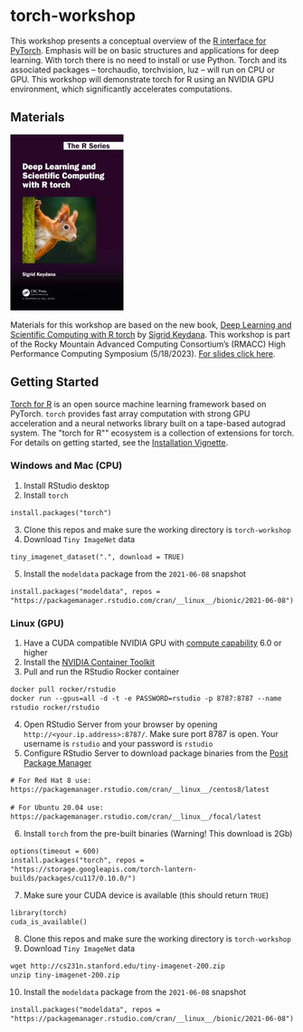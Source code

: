 # torch-workshop

This workshop presents a conceptual overview of the [R interface for PyTorch](https://torch.mlverse.org/). Emphasis will be on basic structures and applications for deep learning. With torch there is no need to install or use Python. Torch and its associated packages – torchaudio, torchvision, luz – will run on CPU or GPU. This workshop will demonstrate torch for R using an NVIDIA GPU environment, which significantly accelerates computations.

## Materials

![](Keydana.jpg)

Materials for this workshop are based on the new book, [Deep Learning and Scientific Computing with R torch](https://skeydan.github.io/Deep-Learning-and-Scientific-Computing-with-R-torch/) by [Sigrid Keydana](https://divergences.xyz/). This workshop is part of the Rocky Mountain Advanced Computing Consortium’s (RMACC) High Performance Computing Symposium (5/18/2023). [For slides click here](https://rpubs.com/nwstephens/torch-workshop).

## Getting Started

[Torch for R](https://torch.mlverse.org/) is an open source machine learning framework based on PyTorch. `torch` provides fast array computation with strong GPU acceleration and a neural networks library built on a tape-based autograd system. The "torch for R"" ecosystem is a collection of extensions for torch. For details on getting started, see the [Installation Vignette](https://torch.mlverse.org/docs/articles/installation.html).

### Windows and Mac (CPU)

1. Install RStudio desktop
2. Install `torch`

```{r}
install.packages("torch")
```

3. Clone this repos and make sure the working directory is `torch-workshop`
4. Download `Tiny ImageNet` data

```{r}
tiny_imagenet_dataset(".", download = TRUE)
```

5. Install the `modeldata` package from the `2021-06-08` snapshot

```{r}
install.packages("modeldata", repos = "https://packagemanager.rstudio.com/cran/__linux__/bionic/2021-06-08")
```

### Linux (GPU)

1. Have a CUDA compatible NVIDIA GPU with [compute capability](https://developer.nvidia.com/cuda-gpus#compute) 6.0 or higher
2. Install the [NVIDIA Container Toolkit](https://docs.nvidia.com/datacenter/cloud-native/container-toolkit/install-guide.html)
3. Pull and run the RStudio Rocker container

```{bash}
docker pull rocker/rstudio
docker run --gpus=all -d -t -e PASSWORD=rstudio -p 8787:8787 --name rstudio rocker/rstudio
```

4. Open RStudio Server from your browser by opening `http://<your.ip.address>:8787/`. Make sure port 8787 is open. Your username is `rstudio` and your password is `rstudio`
5. Configure RStudio Server to download package binaries from the [Posit Package Manager](https://packagemanager.rstudio.com/client/#/)

```
# For Red Hat 8 use:
https://packagemanager.rstudio.com/cran/__linux__/centos8/latest

# For Ubuntu 20.04 use:
https://packagemanager.rstudio.com/cran/__linux__/focal/latest
```
6. Install `torch` from the pre-built binaries (Warning! This download is 2Gb)

```{r}
options(timeout = 600)
install.packages("torch", repos = "https://storage.googleapis.com/torch-lantern-builds/packages/cu117/0.10.0/")
```

7. Make sure your CUDA device is available (this should return `TRUE`)

```{r}
library(torch)
cuda_is_available()
```

8. Clone this repos and make sure the working directory is `torch-workshop`
9. Download `Tiny ImageNet` data

```{bash}
wget http://cs231n.stanford.edu/tiny-imagenet-200.zip
unzip tiny-imagenet-200.zip
```

10. Install the `modeldata` package from the `2021-06-08` snapshot

```{r}
install.packages("modeldata", repos = "https://packagemanager.rstudio.com/cran/__linux__/bionic/2021-06-08")
```
